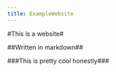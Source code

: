 ```yaml
---
title: ExampleWebsite
---
```


#This is a website#

##Written in markdown##

###This is pretty cool honestly###
